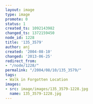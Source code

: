 ```yaml
---
layout: image
type: image
promote: 0
status: 1
created_ts: 1092143982
changed_ts: 1372159450
node_id: 1228
title: '135_3579'
author: anj
created: '2004-08-10'
changed: '2013-06-25'
redirect_from:
- "/node/1228/"
permalink: "/2004/08/10/135_3579/"
tags:
- Walk in Forgotten Location
images:
- src: image/images/135_3579-1228.jpg
  name: 135_3579-1228.jpg
---
```


